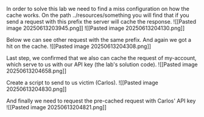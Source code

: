 
In order to solve this lab we need to find a miss configuration on how the cache works. On the path ../resources/something you will find that if you send a request with this prefix the server will cache the response.
![[Pasted image 20250613203945.png]]
![[Pasted image 20250613204130.png]]

Below we can see other request with the same prefix. And again we got a hit on the cache.
![[Pasted image 20250613204308.png]]

Last step, we confirmed that we also can cache the request of my-account, which serve to us with our API key (the lab's solution code). 
![[Pasted image 20250613204658.png]]

Create a script to send to us victim (Carlos).
![[Pasted image 20250613204830.png]]
<script>document.location="https://0aaf0009030365fe83b7144d00b1004a.web-security-academy.net/resources/..%2fmy-account?wcd"</script>

And finally we need to request the pre-cached request with Carlos' API key
![[Pasted image 20250613204821.png]]